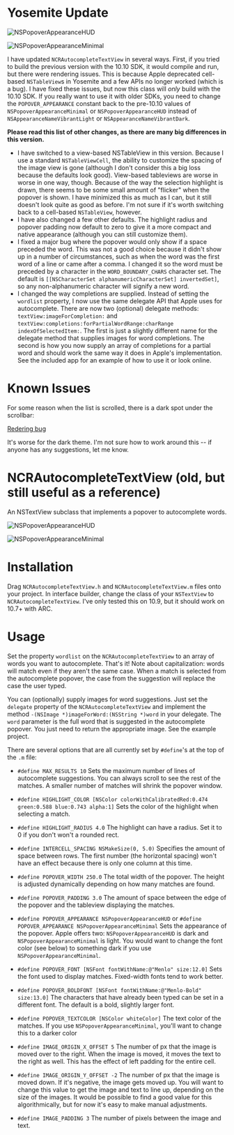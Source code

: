 Yosemite Update
===

![NSPopoverAppearanceHUD](http://i.imgur.com/2OzegJf.png)

![NSPopoverAppearanceMinimal](http://i.imgur.com/GBcKfoY.png)

I have updated `NCRAutocompleteTextView` in several ways. First, if you tried to build the previous version with the 10.10 SDK, it would compile and run, but there were rendering issues. This is because Apple deprecated cell-based `NSTableView`s in Yosemite and a few APIs no longer worked (which is a bug). I have fixed these issues, but now this class will *only* build with the 10.10 SDK. If you really want to use it with older SDKs, you need to change the `POPOVER_APPEARANCE` constant back to the pre-10.10 values of `NSPopoverAppearanceMinimal` or `NSPopoverAppearanceHUD` instead of `NSAppearanceNameVibrantLight` or `NSAppearanceNameVibrantDark`.

**Please read this list of other changes, as there are many big differences in this version.**

- I have switched to a view-based NSTableView in this version. Because I use a standard `NSTableViewCell`, the ability to customize the spacing of the image view is gone (although I don't consider this a big loss because the defaults look good). View-based tableviews are worse in worse in one way, though. Because of the way the selection highlight is drawn, there seems to be some small amount of "flicker" when the popover is shown. I have minimized this as much as I can, but it still doesn't look quite as good as before. I'm not sure if it's worth switching back to a cell-based `NSTableView`, however.
- I have also changed a few other defaults. The highlight radius and popover padding now default to zero to give it a more compact and native appearance (although you can still customize them).
- I fixed a major bug where the popover would only show if a space preceded the word. This was not a good choice because it didn't show up in a number of circumstances, such as when the word was the first word of a line or came after a comma. I changed it so the word must be preceded by a character in the `WORD_BOUNDARY_CHARS` character set. The default is `[[NSCharacterSet alphanumericCharacterSet] invertedSet]`, so any non-alphanumeric character will signify a new word.
- I changed the way completions are supplied. Instead of setting the `wordlist` property, I now use the same delegate API that Apple uses for autocomplete. There are now two (optional) delegate methods: `textView:imageForCompletion:` and `textView:completions:forPartialWordRange:charRange indexOfSelectedItem:`. The first is just a slightly different name for the delegate method that supplies images for word completions. The second is how you now supply an array of completions for a partial word and should work the same way it does in Apple's implementation. See the included app for an example of how to use it or look online.

Known Issues
===
For some reason when the list is scrolled, there is a dark spot under the scrollbar:

[Redering bug](http://i.imgur.com/Kl1lYQI.png)

It's worse for the dark theme. I'm not sure how to work around this -- if anyone has any suggestions, let me know.

NCRAutocompleteTextView (old, but still useful as a reference)
=======================

An NSTextView subclass that implements a popover to autocomplete words.

![NSPopoverAppearanceHUD](http://i.imgur.com/jypp1UW.png)

![NSPopoverAppearanceMinimal](http://i.imgur.com/3v36oFC.png)

Installation
===
Drag `NCRAutocompleteTextView.h` and `NCRAutocompleteTextView.m` files onto your project. In interface builder, change the class of your `NSTextView` to `NCRAutocompleteTextView`. I've only tested this on 10.9, but it should work on 10.7+ with ARC.

Usage
===
Set the property `wordlist` on the `NCRAutocompleteTextView` to an array of words you want to autocomplete. That's it! Note about capitalization: words will match even if they aren't the same case. When a match is selected from the autocomplete popover, the case from the suggestion will replace the case the user typed.

You can (optionally) supply images for word suggestions. Just set the `delegate` property of the `NCRAutocompleteTextView` and implement the method `-(NSImage *)imageForWord:(NSString *)word` in your delegate. The `word` parameter is the full word that is suggested in the autocomplete popover. You just need to return the appropriate image. See the example project.

There are several options that are all currently set by `#define`'s at the top of the `.m` file:
+ `#define MAX_RESULTS 10`
Sets the maximum number of lines of autocomplete suggestions. You can always scroll to see the rest of the matches. A smaller number of matches will shrink the popover window.

+ `#define HIGHLIGHT_COLOR [NSColor colorWithCalibratedRed:0.474 green:0.588 blue:0.743 alpha:1]`
Sets the color of the highlight when selecting a match.

+ `#define HIGHLIGHT_RADIUS 4.0`
The highlight can have a radius. Set it to 0 if you don't won't a rounded rect.

+ `#define INTERCELL_SPACING NSMakeSize(0, 5.0)`
Specifies the amount of space between rows. The first number (the horizontal spacing) won't have an effect because there is only one column at this time.

+ `#define POPOVER_WIDTH 250.0`
The total width of the popover. The height is adjusted dynamically depending on how many matches are found.

+ `#define POPOVER_PADDING 3.0`
The amount of space between the edge of the popover and the tableview displaying the matches.

+ `#define POPOVER_APPEARANCE NSPopoverAppearanceHUD` or `#define POPOVER_APPEARANCE NSPopoverAppearanceMinimal`
Sets the appearance of the popover. Apple offers two: `NSPopoverAppearanceHUD` is dark and `NSPopoverAppearanceMinimal` is light. You would want to change the font color (see below) to something dark if you use `NSPopoverAppearanceMinimal`.

+ `#define POPOVER_FONT [NSFont fontWithName:@"Menlo" size:12.0]`
Sets the font used to display matches. Fixed-width fonts tend to work better.

+ `#define POPOVER_BOLDFONT [NSFont fontWithName:@"Menlo-Bold" size:13.0]`
The characters that have already been typed can be set in a different font. The default is a bold, slightly larger font.

+ `#define POPOVER_TEXTCOLOR [NSColor whiteColor]`
The text color of the matches. If you use `NSPopoverAppearanceMinimal`, you'll want to change this to a darker color

+ `#define IMAGE_ORIGIN_X_OFFSET 5`
The number of px that the image is moved over to the right. When the image is moved, it moves the text to the right as well. This has the effect of left padding for the entire cell.

+ `#define IMAGE_ORIGIN_Y_OFFSET -2`
The number of px that the image is moved down. If it's negative, the image gets moved up. You will want to change this value to get the image and text to line up, depending on the size of the images. It would be possible to find a good value for this algorithmically, but for now it's easy to make manual adjustments.

+ `#define IMAGE_PADDING 3`
The number of pixels between the image and text.
